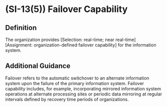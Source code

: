 
# (SI-13(5)) Failover Capability

## Definition

The organization provides [Selection: real-time; near real-time] [Assignment: organization-defined failover capability] for the information system.

## Additional Guidance

Failover refers to the automatic switchover to an alternate information system upon the failure of the primary information system. Failover capability includes, for example, incorporating mirrored information system operations at alternate processing sites or periodic data mirroring at regular intervals defined by recovery time periods of organizations.
